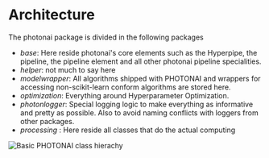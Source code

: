 # Architecture
The photonai package is divided in the following packages

* _base_:
  Here reside photonai's core elements such as the Hyperpipe, the pipeline, the pipeline element and all other photonai pipeline specialities.
* _helper_: not much to say here
* _modelwrapper_:
  All algorithms shipped with PHOTONAI and wrappers for accessing non-scikit-learn conform algorithms are stored here. 
* _optimization_:
  Everything around Hyperparameter Optimization.
* _photonlogger_:
  Special logging logic to make everything as informative and pretty as possible. Also to avoid naming conflicts with
  loggers from other packages.
* _processing_ :  Here reside all classes that do the actual computing
    

![Basic PHOTONAI class hierachy](/assets/images/architecture.jpg "PHOTONAI class diagram")

